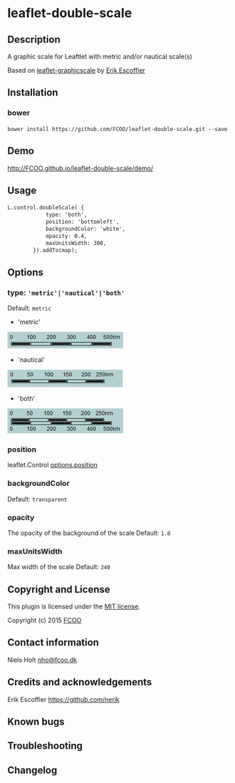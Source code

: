 # leaflet-double-scale
>


## Description
A graphic scale for Leaftlet with metric and/or nautical scale(s)

Based on [leaflet-graphicscale](https://github.com/nerik/leaflet-graphicscale) by [Erik Escoffier](https://github.com/nerik) 

## Installation
### bower
`bower install https://github.com/FCOO/leaflet-double-scale.git --save`

## Demo
http://FCOO.github.io/leaflet-double-scale/demo/ 

## Usage

    L.control.doubleScale( {
    			type: 'both',
    			position: 'bottomleft', 
    			backgroundColor: 'white',
    			opacity: 0.4,
    			maxUnitsWidth: 300, 
    		}).addTo(map);



## Options

### type: ```'metric'|'nautical'|'both'```
Default: `metric`

- 'metric'

![](readme/metric.png)

- 'nautical'

![](readme/nautical.png)

- 'both'

![](readme/both.png)

### position
leaflet.Control [options.position](http://leafletjs.com/reference.html#control-options)

### backgroundColor
Default: `transparent`

### opacity
The opacity of the background of the scale
Default: `1.0`

### maxUnitsWidth
Max width of the scale
Default: `240`


## Copyright and License
This plugin is licensed under the [MIT license](https://github.com/FCOO/leaflet-double-scale/LICENSE).

Copyright (c) 2015 [FCOO](https://github.com/FCOO)

## Contact information

Niels Holt nho@fcoo.dk


## Credits and acknowledgements
Erik Escoffier <https://github.com/nerik> 

## Known bugs

## Troubleshooting

## Changelog



